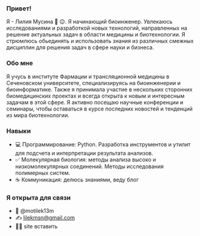 ### Привет! 
Я - Лилия Мусина 👋 😉.
Я начинающий биоинженер. Увлекаюсь исследованиями и разработкой новых технологий, направленных на решение актуальных задач в области медицины и биотехнологии. Я стрюмлюсь обьединять и использовать знания из различных смежных дисциплин для решения задач в сфере науки и бизнеса.

### Обо мне
Я учусь в институте Фармации и трансляционной медицины в Сеченовском университете, специализируясь на биоинженерии и биоинформатике. Также я принимала участие в нескольких сторонних биомедицинских проектах и всегда открыта к новым и интересным задачам в этой сфере. Я активно посещаю научные конференции и семинары, чтобы оставаться в курсе последних новостей и тенденций из мира биотехнологии.


### Навыки
 - 💻 Программирование: Python. Разработка инструментов и утилит для подсчета и интерпретации результата анализов.
 - ✅ Молекулярная биология: методы анализа высоко и низкомолекулярных соединений. Методы исследования полимерных систем.
 - ☕ Коммуникация: делюсь знаниями, веду блог

### Я открыта для связи
 - 🤙 @motilek13m
 - ✍ lilekmsn@gmail.com
 - 💁‍♀️ site вставить
